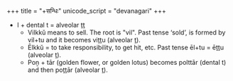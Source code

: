 +++
title = "+सन्धिः"
unicode_script = "devanagari"
+++

- l + dental t = alveolar ṯṯ 
  - Vilkkŭ means to sell. The root is "vil". Past tense ‘sold’, is formed by vil+tu and it becomes viṯṯu (alveolar ṯ). 
  - Ēlkkŭ = to take responsibility, to get hit, etc.  Past tense ēl+tu = ēṯṯu (alveolar ṯ)​.
  - Poṉ + tār (golden flower, or golden lotus) becomes polttār (dental t) and then poṯṯār (alveolar ṯ)​.
